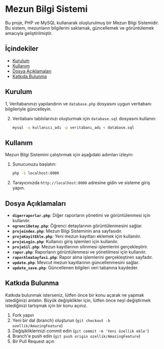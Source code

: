 # Mezun Bilgi Sistemi

Bu proje, PHP ve MySQL kullanarak oluşturulmuş bir Mezun Bilgi Sistemidir. Bu sistem, mezunların bilgilerini saklamak, güncellemek ve görüntülemek amacıyla geliştirilmiştir.

## İçindekiler

- [Kurulum](#kurulum)
- [Kullanım](#kullanım)
- [Dosya Açıklamaları](#dosya-açıklamaları)
- [Katkıda Bulunma](#katkıda-bulunma)


## Kurulum



1, Veritabanınızı yapılandırın ve `database.php` dosyasını uygun veritabanı bilgileriyle güncelleyin.

2. Veritabanı tablolarınızı oluşturmak için `database.sql` dosyasını kullanın:
    ```bash
    mysql -u kullanıcı_adı -p veritabanı_adı < database.sql
    ```

## Kullanım

Mezun Bilgi Sistemini çalıştırmak için aşağıdaki adımları izleyin:

1. Sunucunuzu başlatın:
    ```bash
    php -S localhost:8000
    ```

2. Tarayıcınızda `http://localhost:8000` adresine gidin ve sisteme giriş yapın.

## Dosya Açıklamaları

- **`digerraporlar.php`**: Diğer raporların yönetimi ve görüntülenmesi için kullanılır.
- **`ogrenciDetay.php`**: Öğrenci detaylarının görüntülenmesini sağlar.
- **`projeindex.php`**: Mezun Bilgi Sisteminin ana sayfasıdır.
- **`projeKayitEkle.php`**: Yeni mezun kayıtları eklemek için kullanılır.
- **`projeLogin.php`**: Kullanıcı giriş işlemleri için kullanılır.
- **`projeSil.php`**: Mezun kayıtlarının silinmesi işlemlerini gerçekleştirir.
- **`rapor.php`**: Raporların görüntülenmesi ve yönetilmesi için kullanılır.
- **`raporAlmaSayfasi.php`**: Rapor alma işlemlerini gerçekleştiren sayfadır.
- **`update.php`**: Mevcut mezun kayıtlarının güncellenmesini sağlar.
- **`update_save.php`**: Güncellenen bilgileri veri tabanına kaydeder.

## Katkıda Bulunma

Katkıda bulunmak isterseniz, lütfen önce bir konu açarak ne yapmak istediğinizi anlatın. Büyük değişiklikler için, lütfen önce neyi değiştirmek istediğinizi tartışmak için bir konu açınız.

1. Fork yapın
2. Yeni bir dal (branch) oluşturun (`git checkout -b ozellik/AmazingFeature`)
3. Değişikliklerinizi commit edin (`git commit -m 'Yeni özellik ekle'`)
4. Branch'e push edin (`git push origin ozellik/AmazingFeature`)
5. Bir Pull Request açın


